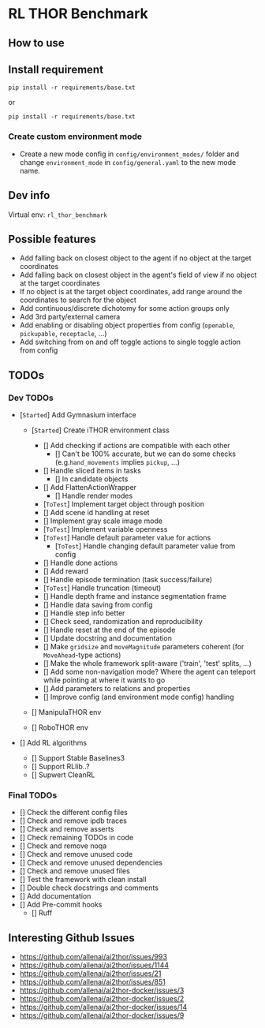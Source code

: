 # RL THOR Benchmark

## How to use

## Install requirement

```
pip install -r requirements/base.txt
```

or

```
pip install -r requirements/base.txt
```

### Create custom environment mode

- Create a new mode config in `config/environment_modes/` folder and change `environment_mode` in `config/general.yaml` to the new mode name.

## Dev info

Virtual env: `rl_thor_benchmark`

## Possible features

- Add falling back on closest object to the agent if no object at the target coordinates
- Add falling back on closest object in the agent's field of view if no object at the target coordinates
- If no object is at the target object coordinates, add range around the coordinates to search for the object
- Add continuous/discrete dichotomy for some action groups only
- Add 3rd party/external camera
- Add enabling or disabling object properties from config (`openable`, `pickupable`, `receptacle`, ...)
- Add switching from on and off toggle actions to single toggle action from config

## TODOs

### Dev TODOs

- [`Started`] Add Gymnasium interface

  - [`Started`] Create iTHOR environment class

    - [] Add checking if actions are compatible with each other
      - [] Can't be 100% accurate, but we can do some checks (e.g.`hand_movements` implies `pickup`, ...)
    - [] Handle sliced items in tasks
      - [] In candidate objects
    - [] Add FlattenActionWrapper
      - [] Handle render modes
    - [`ToTest`] Implement target object through position
    - [] Add scene id handling at reset
    - [] Implement gray scale image mode
    - [`ToTest`] Implement variable openness
    - [`ToTest`] Handle default parameter value for actions
      - [`ToTest`] Handle changing default parameter value from config
    - [] Handle done actions
    - [] Add reward
    - [] Handle episode termination (task success/failure)
    - [`ToTest`] Handle truncation (timeout)
    - [] Handle depth frame and instance segmentation frame
    - [] Handle data saving from config
    - [] Handle step info better
    - [] Check seed, randomization and reproducibility
    - [] Handle reset at the end of the episode
    - [] Update docstring and documentation
    - [] Make `gridsize` and `moveMagnitude` parameters coherent (for `MoveAhead`-type actions)
    - [] Make the whole framework split-aware ('train', 'test' splits, ...)
    - [] Add some non-navigation mode? Where the agent can teleport while pointing at where it wants to go
    - [] Add parameters to relations and properties
    - [] Improve config (and environment mode config) handling

  - [] ManipulaTHOR env
  - [] RoboTHOR env

- [] Add RL algorithms

  - [] Support Stable Baselines3
  - [] Support RLlib..?
  - [] Supwert CleanRL

### Final TODOs

- [] Check the different config files
- [] Check and remove ipdb traces
- [] Check and remove asserts
- [] Check remaining TODOs in code
- [] Check and remove noqa
- [] Check and remove unused code
- [] Check and remove unused dependencies
- [] Check and remove unused files
- [] Test the framework with clean install
- [] Double check docstrings and comments
- [] Add documentation
- [] Add Pre-commit hooks
  - [] Ruff

## Interesting Github Issues

- https://github.com/allenai/ai2thor/issues/993
- https://github.com/allenai/ai2thor/issues/1144
- https://github.com/allenai/ai2thor/issues/21
- https://github.com/allenai/ai2thor/issues/851
- https://github.com/allenai/ai2thor-docker/issues/3
- https://github.com/allenai/ai2thor-docker/issues/2
- https://github.com/allenai/ai2thor-docker/issues/14
- https://github.com/allenai/ai2thor-docker/issues/9
